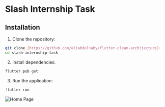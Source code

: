 # Slash Internship Task

## Installation
1. Clone the repository:

```bash
git clone [https://github.com/aliabdelnaby/flutter-clean-architecture](https://github.com/aliabdelnaby/slash-internship-task)
cd slash-internship-task
```
    
2. Install dependencies:

```bash
flutter pub get
```

3. Run the application:
```bash
flutter run
```

![Home Page](https://github.com/aliabdelnaby/slash-internship-task/assets/70640625/9be9c55d-d3c1-487e-90e3-ec855a2e6f77)
